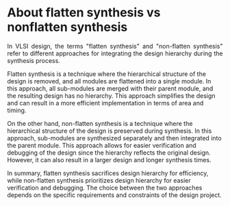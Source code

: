 # About flatten synthesis vs nonflatten synthesis

<p align="justify">In VLSI design, the terms "flatten synthesis" and "non-flatten synthesis" refer to different approaches for integrating the design hierarchy during the synthesis process.

Flatten synthesis is a technique where the hierarchical structure of the design is removed, and all modules are flattened into a single module. In this approach, all sub-modules are merged with their parent module, and the resulting design has no hierarchy. This approach simplifies the design and can result in a more efficient implementation in terms of area and timing.

On the other hand, non-flatten synthesis is a technique where the hierarchical structure of the design is preserved during synthesis. In this approach, sub-modules are synthesized separately and then integrated into the parent module. This approach allows for easier verification and debugging of the design since the hierarchy reflects the original design. However, it can also result in a larger design and longer synthesis times.

In summary, flatten synthesis sacrifices design hierarchy for efficiency, while non-flatten synthesis prioritizes design hierarchy for easier verification and debugging. The choice between the two approaches depends on the specific requirements and constraints of the design project.</p>
